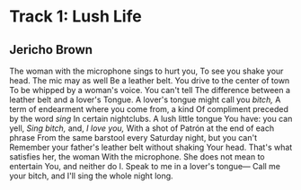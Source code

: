 # Track 1: Lush Life
## Jericho Brown
The woman with the microphone sings to hurt you,
To see you shake your head. The mic may as well
Be a leather belt. You drive to the center of town
To be whipped by a woman's voice. You can't tell
The difference between a leather belt and a lover's
Tongue. A lover's tongue might call you _bitch,_
A term of endearment where you come from, a kind
Of compliment preceded by the word _sing_
In certain nightclubs. A lush little tongue
You have: you can yell, _Sing bitch,_ and, _I love you,_
With a shot of Patrón at the end of each phrase
From the same barstool every Saturday night, but you can't
Remember your father's leather belt without shaking
Your head. That's what satisfies her, the woman
With the microphone. She does not mean to entertain
You, and neither do I. Speak to me in a lover's tongue—
Call me your bitch, and I'll sing the whole night long.